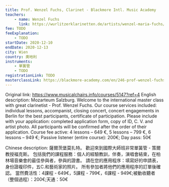 ```yaml
---
title: Prof. Wenzel Fuchs, Clarinet - Blackmore Intl. Music Academy
teachers:
	- name: Wenzel Fuchs
	  link: https://wurlitzerklarinetten.de/artists/wenzel-maria-fuchs/
fee: TODO
feeExplanation: 
	- TODO
startDate: 2020-12-10
endDate: 2020-12-13
city: Wien
country: 奧地利
instruments:
	- 單簧管
	- TODO
registrationLink: TODO
masterclassLink: https://blackmore-academy.com/en/246-prof-wenzel-fuchs-clarinet-mozarteum-salzburg
---
```

Original link: https://www.musicalchairs.info/courses/5147?ref=4
English description:
Mozarteum Salzburg.
Welcome to the international master class with great clarinetist - Prof.
 Wenzel Fuchs.
 Our course services included: individual lessons, accompanist, closing concert, concert engagements in Berlin for the best participants, certificate of participation.
Please include with your application: completed application form, copy of ID, C.
V.
 and artist photo.
 All participants will be confirmed after the order of their application.
 Course fee active: 4 lessons – 649 €, 5 lessons – 799 €, 6 lessons – 949 €; Passive listener (entire course): 200€; Day pass: 50€

Chinese description:
薩爾茨堡莫扎特。
歡迎來到國際大師班非常單簧管 - 策爾教授福克斯。
包括我們的課程服務：個人的經驗教訓，伴奏，演唱會結束，在柏林場音樂會的最佳參與者，參與的證書。
請在您的應用程序：填寫好的申請表，身份證複印件，五C.和藝術家的照片。
所有參加者將他們的應用程序的訂單後確認。
當然費活性：4課程 -  649€，5課程 -  799€，6課程 -  949€;被動收聽者（整個過程）：200€;天通：50€
